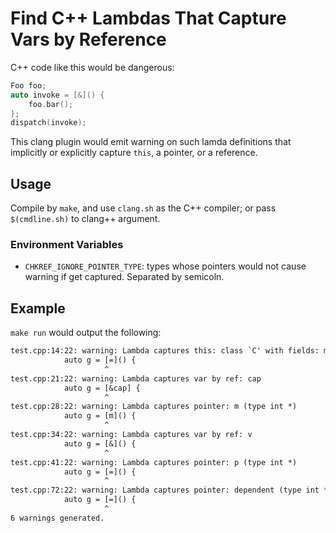 # Find C++ Lambdas That Capture Vars by Reference

C++ code like this would be dangerous:
```cpp
Foo foo;
auto invoke = [&]() {
    foo.bar();
};
dispatch(invoke);
```

This clang plugin would emit warning on such lamda definitions that implicitly
or explicitly capture `this`, a pointer, or a reference.

## Usage
Compile by `make`, and use `clang.sh` as the C++ compiler; or pass
`$(cmdline.sh)` to clang++ argument.


### Environment Variables

* `CHKREF_IGNORE_POINTER_TYPE`: types whose pointers would not cause warning if
  get captured. Separated by semicoln.


## Example
`make run` would output the following:

```txt
test.cpp:14:22: warning: Lambda captures this: class `C' with fields: m_x m_ptr m_y
            auto g = [=]() {
                     ^
test.cpp:21:22: warning: Lambda captures var by ref: cap
            auto g = [&cap] {
                     ^
test.cpp:28:22: warning: Lambda captures pointer: m (type int *)
            auto g = [m]() {
                     ^
test.cpp:34:22: warning: Lambda captures var by ref: v
            auto g = [&]() {
                     ^
test.cpp:41:22: warning: Lambda captures pointer: p (type int *)
            auto g = [=]() {
                     ^
test.cpp:72:22: warning: Lambda captures pointer: dependent (type int *)
            auto g = [=]() {
                     ^
6 warnings generated.
```
